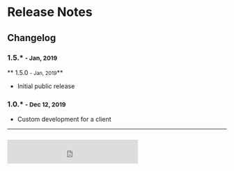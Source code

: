 # Release Notes 
## Changelog

### 1.5.* <small>- Jan, 2019 </small>

** 1.5.0 <small>- Jan, 2019</small>**

* Initial public release


### 1.0.* <small>- Dec 12, 2019 </small>

* Custom development for a client


<hr>
<iframe src="https://checklist.nextedy.com/download/bnum.txt" height=55 style="padding-top:10px;border:0px solid white;"> </iframe>

